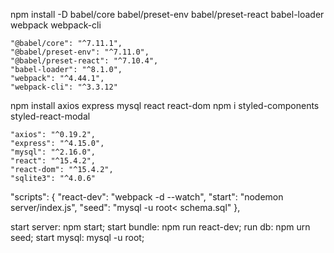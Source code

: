 <!-- devDependencies -->
npm install -D babel/core babel/preset-env babel/preset-react babel-loader webpack webpack-cli

    "@babel/core": "^7.11.1",
    "@babel/preset-env": "^7.11.0",
    "@babel/preset-react": "^7.10.4",
    "babel-loader": "^8.1.0",
    "webpack": "^4.44.1",
    "webpack-cli": "^3.3.12"

<!-- dependencies -->
npm install axios express mysql react react-dom
npm i styled-components styled-react-modal

    "axios": "^0.19.2",
    "express": "^4.15.0",
    "mysql": "^2.16.0",
    "react": "^15.4.2",
    "react-dom": "^15.4.2",
    "sqlite3": "^4.0.6"

<!-- scripts -->
  "scripts": {
    "react-dev": "webpack -d --watch",
    "start": "nodemon server/index.js",
    "seed": "mysql -u root< schema.sql"
  },

<!-- terminal   -->
start server: npm start;
start bundle: npm run react-dev;
run db: npm urn seed;
start mysql: mysql -u root;



